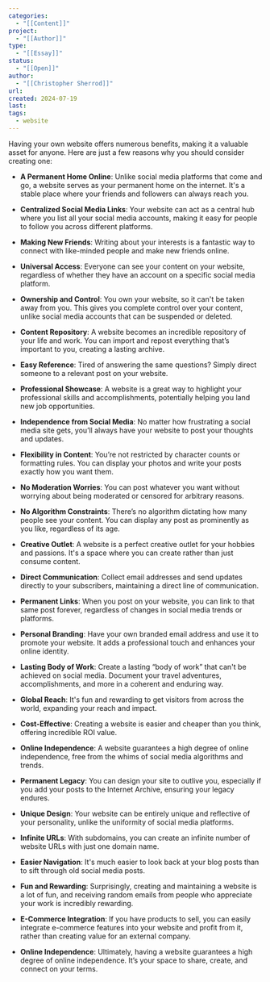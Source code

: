 ```yaml
---
categories:
  - "[[Content]]"
project:
  - "[[Author]]"
type:
  - "[[Essay]]"
status:
  - "[[Open]]"
author:
  - "[[Christopher Sherrod]]"
url: 
created: 2024-07-19
last:
tags:
  - website
---
```

Having your own website offers numerous benefits, making it a valuable asset for anyone. Here are just a few reasons why you should consider creating one:

- **A Permanent Home Online**: Unlike social media platforms that come and go, a website serves as your permanent home on the internet. It's a stable place where your friends and followers can always reach you.
  
- **Centralized Social Media Links**: Your website can act as a central hub where you list all your social media accounts, making it easy for people to follow you across different platforms.
  
- **Making New Friends**: Writing about your interests is a fantastic way to connect with like-minded people and make new friends online.
  
- **Universal Access**: Everyone can see your content on your website, regardless of whether they have an account on a specific social media platform.
  
- **Ownership and Control**: You own your website, so it can't be taken away from you. This gives you complete control over your content, unlike social media accounts that can be suspended or deleted.
  
- **Content Repository**: A website becomes an incredible repository of your life and work. You can import and repost everything that’s important to you, creating a lasting archive.
  
- **Easy Reference**: Tired of answering the same questions? Simply direct someone to a relevant post on your website.
  
- **Professional Showcase**: A website is a great way to highlight your professional skills and accomplishments, potentially helping you land new job opportunities.
  
- **Independence from Social Media**: No matter how frustrating a social media site gets, you’ll always have your website to post your thoughts and updates.
  
- **Flexibility in Content**: You’re not restricted by character counts or formatting rules. You can display your photos and write your posts exactly how you want them.
  
- **No Moderation Worries**: You can post whatever you want without worrying about being moderated or censored for arbitrary reasons.
  
- **No Algorithm Constraints**: There’s no algorithm dictating how many people see your content. You can display any post as prominently as you like, regardless of its age.
  
- **Creative Outlet**: A website is a perfect creative outlet for your hobbies and passions. It's a space where you can create rather than just consume content.
  
- **Direct Communication**: Collect email addresses and send updates directly to your subscribers, maintaining a direct line of communication.
  
- **Permanent Links**: When you post on your website, you can link to that same post forever, regardless of changes in social media trends or platforms.
  
- **Personal Branding**: Have your own branded email address and use it to promote your website. It adds a professional touch and enhances your online identity.
  
- **Lasting Body of Work**: Create a lasting “body of work” that can't be achieved on social media. Document your travel adventures, accomplishments, and more in a coherent and enduring way.
  
- **Global Reach**: It's fun and rewarding to get visitors from across the world, expanding your reach and impact.
  
- **Cost-Effective**: Creating a website is easier and cheaper than you think, offering incredible ROI value.
  
- **Online Independence**: A website guarantees a high degree of online independence, free from the whims of social media algorithms and trends.
  
- **Permanent Legacy**: You can design your site to outlive you, especially if you add your posts to the Internet Archive, ensuring your legacy endures.
  
- **Unique Design**: Your website can be entirely unique and reflective of your personality, unlike the uniformity of social media platforms.
  
- **Infinite URLs**: With subdomains, you can create an infinite number of website URLs with just one domain name.
  
- **Easier Navigation**: It's much easier to look back at your blog posts than to sift through old social media posts.
  
- **Fun and Rewarding**: Surprisingly, creating and maintaining a website is a lot of fun, and receiving random emails from people who appreciate your work is incredibly rewarding.
  
- **E-Commerce Integration**: If you have products to sell, you can easily integrate e-commerce features into your website and profit from it, rather than creating value for an external company.
  
- **Online Independence**: Ultimately, having a website guarantees a high degree of online independence. It’s your space to share, create, and connect on your terms.